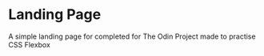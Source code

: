 # Landing Page
A simple landing page for completed for The Odin Project
made to practise CSS Flexbox
